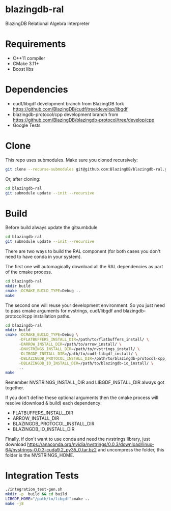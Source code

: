 # blazingdb-ral
BlazingDB Relational Algebra Interpreter

# Requirements
- C++11 compiler
- CMake 3.11+
- Boost libs

# Dependencies
- cudf/libgdf development branch from BlazingDB fork https://github.com/BlazingDB/cudf/tree/develop/libgdf
- blazingdb-protocol/cpp development branch from https://github.com/BlazingDB/blazingdb-protocol/tree/develop/cpp
- Google Tests

# Clone
This repo uses submodules. Make sure you cloned recursively:

```bash
git clone --recurse-submodules git@github.com:BlazingDB/blazingdb-ral.git
```

Or, after cloning:

```bash
cd blazingdb-ral
git submodule update --init --recursive
```

# Build
Before build always update the gitsumbdule
```bash
cd blazingdb-ral
git submodule update --init --recursive
```

There are two ways to build the RAL component (for both cases you don't need to have conda in your system).

The first one will automagically download all the RAL dependencies as part of the cmake process.

```bash
cd blazingdb-ral
mkdir build
cmake -DCMAKE_BUILD_TYPE=Debug ..
make
```

The second one will reuse your development environment.
So you just need to pass cmake arguments for nvstrings, cudf/libgdf and blazingdb-protocol/cpp installation paths.  

```bash
cd blazingdb-ral
mkdir build
cmake -DCMAKE_BUILD_TYPE=Debug \
      -DFLATBUFFERS_INSTALL_DIR=/path/to/flatbuffers_install/ \
      -DARROW_INSTALL_DIR=/path/to/arrow_install/ \
      -DNVSTRINGS_INSTALL_DIR=/path/to/nvstrings_install/ \
      -DLIBGDF_INSTALL_DIR=/path/to/cudf-libgdf_install/ \
      -DBLAZINGDB_PROTOCOL_INSTALL_DIR=/path/to/blazingdb-protocol-cpp_install/ \
      -DBLAZINGDB_IO_INSTALL_DIR=/path/to/blazingdb-io_install/ \
      ..
make
```

Remember NVSTRINGS_INSTALL_DIR and LIBGDF_INSTALL_DIR always got together.

If you don't define these optional arguments then the cmake process will resolve (download & build) each dependency:
- FLATBUFFERS_INSTALL_DIR
- ARROW_INSTALL_DIR
- BLAZINGDB_PROTOCOL_INSTALL_DIR
- BLAZINGDB_IO_INSTALL_DIR

Finally, if don't want to use conda and need the nvstrings library, just download https://anaconda.org/nvidia/nvstrings/0.0.3/download/linux-64/nvstrings-0.0.3-cuda9.2_py35_0.tar.bz2 and uncompress the folder, this folder is the NVSTRINGS_HOME.

# Integration Tests

```bash
./integration_test-gen.sh
mkdir -p  build && cd build
LIBGDF_HOME="/path/to/libgdf"cmake ..
make -j8
```